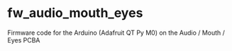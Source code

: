 # fw_audio_mouth_eyes
Firmware code for the Arduino (Adafruit QT Py M0) on the Audio / Mouth / Eyes PCBA
